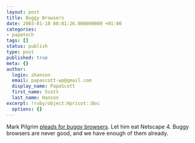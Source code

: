 ```yaml
---
layout: post
title: Buggy Browsers
date: 2003-01-10 08:01:26.000000000 +01:00
categories:
- papatech
tags: []
status: publish
type: post
published: true
meta: {}
author:
  login: shanson
  email: papascott-wp@gmail.com
  display_name: PapaScott
  first_name: Scott
  last_name: Hanson
excerpt: !ruby/object:Hpricot::Doc
  options: {}
---
```

<p>Mark Pilgrim <a title="Should Safari be intentionally buggy? [dive into mark]" href="http://diveintomark.org/archives/2003/01/09.html#should_safari_be_intentionally_buggy">pleads for buggy browsers</a>. Let him eat Netscape 4. Buggy browsers are never good, and we have enough of them already.</p>
